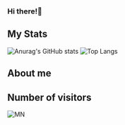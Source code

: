 <html>
 <body>
  
 </body>
</html>

### Hi there!👋
## My Stats
![Anurag's GitHub stats](https://github-readme-stats.vercel.app/api?username=yushunqwq&show_icons=true)
![Top Langs](https://github-readme-stats.vercel.app/api/top-langs/?username=yushunqwq&layout=compact)
## About me
## Number of visitors
![MN](https://count.getloli.com/get/@yushunqwq?theme=moebooru)
